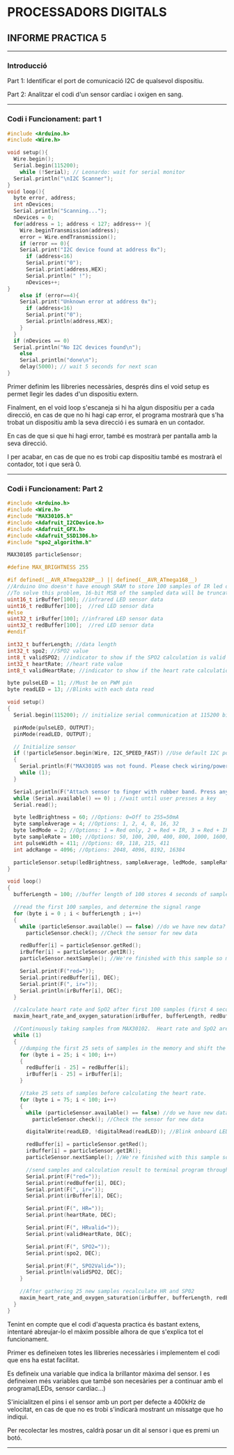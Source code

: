 # PROCESSADORS DIGITALS
## INFORME PRACTICA 5
___
### Introducció
Part 1: Identificar el port de comunicació I2C de qualsevol dispositiu.

Part 2: Analitzar el codi d'un sensor cardíac i oxigen en sang.

___

### Codi i Funcionament: part 1
```cpp 
#include <Arduino.h>
#include <Wire.h>

void setup(){
  Wire.begin();
  Serial.begin(115200);
    while (!Serial); // Leonardo: wait for serial monitor
  Serial.println("\nI2C Scanner");
}
void loop(){
  byte error, address;
  int nDevices;
  Serial.println("Scanning...");
  nDevices = 0;
  for(address = 1; address < 127; address++ ){
    Wire.beginTransmission(address);
    error = Wire.endTransmission();
    if (error == 0){
    Serial.print("I2C device found at address 0x");
      if (address<16)
      Serial.print("0");
      Serial.print(address,HEX);
      Serial.println(" !");
      nDevices++;
}
    else if (error==4){
    Serial.print("Unknown error at address 0x");
      if (address<16)
      Serial.print("0");
      Serial.println(address,HEX);
    }
  }
  if (nDevices == 0)
  Serial.println("No I2C devices found\n");
    else
    Serial.println("done\n");
    delay(5000); // wait 5 seconds for next scan
}
``` 
Primer definim les llibreries necessàries, després dins el void setup es permet llegir les dades d'un dispositiu extern.

Finalment, en el void loop s'escaneja si hi ha algun dispositiu per a cada direcció, en cas de que no hi hagi cap error, el programa mostrarà que s'ha trobat un dispositiu amb la seva direcció i es sumarà en un contador. 

En cas de que si que hi hagi error, també es mostrarà per pantalla amb la seva direcció. 

I per acabar, en cas de que no es trobi cap dispositiu també es mostrarà el contador, tot i que serà 0. 

___

### Codi i Funcionament: Part 2
```cpp
#include <Arduino.h>
#include <Wire.h>
#include "MAX30105.h"
#include <Adafruit_I2CDevice.h> 
#include <Adafruit_GFX.h>
#include <Adafruit_SSD1306.h>
#include "spo2_algorithm.h"

MAX30105 particleSensor;

#define MAX_BRIGHTNESS 255

#if defined(__AVR_ATmega328P__) || defined(__AVR_ATmega168__)
//Arduino Uno doesn't have enough SRAM to store 100 samples of IR led data and red led data in 32-bit format
//To solve this problem, 16-bit MSB of the sampled data will be truncated. Samples become 16-bit data.
uint16_t irBuffer[100]; //infrared LED sensor data
uint16_t redBuffer[100];  //red LED sensor data
#else
uint32_t irBuffer[100]; //infrared LED sensor data
uint32_t redBuffer[100];  //red LED sensor data
#endif

int32_t bufferLength; //data length
int32_t spo2; //SPO2 value
int8_t validSPO2; //indicator to show if the SPO2 calculation is valid
int32_t heartRate; //heart rate value
int8_t validHeartRate; //indicator to show if the heart rate calculation is valid

byte pulseLED = 11; //Must be on PWM pin
byte readLED = 13; //Blinks with each data read

void setup()
{
  Serial.begin(115200); // initialize serial communication at 115200 bits per second:

  pinMode(pulseLED, OUTPUT);
  pinMode(readLED, OUTPUT);

  // Initialize sensor
  if (!particleSensor.begin(Wire, I2C_SPEED_FAST)) //Use default I2C port, 400kHz speed
  {
    Serial.println(F("MAX30105 was not found. Please check wiring/power."));
    while (1);
  }

  Serial.println(F("Attach sensor to finger with rubber band. Press any key to start conversion"));
  while (Serial.available() == 0) ; //wait until user presses a key
  Serial.read();

  byte ledBrightness = 60; //Options: 0=Off to 255=50mA
  byte sampleAverage = 4; //Options: 1, 2, 4, 8, 16, 32
  byte ledMode = 2; //Options: 1 = Red only, 2 = Red + IR, 3 = Red + IR + Green
  byte sampleRate = 100; //Options: 50, 100, 200, 400, 800, 1000, 1600, 3200
  int pulseWidth = 411; //Options: 69, 118, 215, 411
  int adcRange = 4096; //Options: 2048, 4096, 8192, 16384

  particleSensor.setup(ledBrightness, sampleAverage, ledMode, sampleRate, pulseWidth, adcRange); //Configure sensor with these settings
}

void loop()
{
  bufferLength = 100; //buffer length of 100 stores 4 seconds of samples running at 25sps

  //read the first 100 samples, and determine the signal range
  for (byte i = 0 ; i < bufferLength ; i++)
  {
    while (particleSensor.available() == false) //do we have new data?
      particleSensor.check(); //Check the sensor for new data

    redBuffer[i] = particleSensor.getRed();
    irBuffer[i] = particleSensor.getIR();
    particleSensor.nextSample(); //We're finished with this sample so move to next sample

    Serial.print(F("red="));
    Serial.print(redBuffer[i], DEC);
    Serial.print(F(", ir="));
    Serial.println(irBuffer[i], DEC);
  }

  //calculate heart rate and SpO2 after first 100 samples (first 4 seconds of samples)
  maxim_heart_rate_and_oxygen_saturation(irBuffer, bufferLength, redBuffer, &spo2, &validSPO2, &heartRate, &validHeartRate);

  //Continuously taking samples from MAX30102.  Heart rate and SpO2 are calculated every 1 second
  while (1)
  {
    //dumping the first 25 sets of samples in the memory and shift the last 75 sets of samples to the top
    for (byte i = 25; i < 100; i++)
    {
      redBuffer[i - 25] = redBuffer[i];
      irBuffer[i - 25] = irBuffer[i];
    }

    //take 25 sets of samples before calculating the heart rate.
    for (byte i = 75; i < 100; i++)
    {
      while (particleSensor.available() == false) //do we have new data?
        particleSensor.check(); //Check the sensor for new data

      digitalWrite(readLED, !digitalRead(readLED)); //Blink onboard LED with every data read

      redBuffer[i] = particleSensor.getRed();
      irBuffer[i] = particleSensor.getIR();
      particleSensor.nextSample(); //We're finished with this sample so move to next sample

      //send samples and calculation result to terminal program through UART
      Serial.print(F("red="));
      Serial.print(redBuffer[i], DEC);
      Serial.print(F(", ir="));
      Serial.print(irBuffer[i], DEC);

      Serial.print(F(", HR="));
      Serial.print(heartRate, DEC);

      Serial.print(F(", HRvalid="));
      Serial.print(validHeartRate, DEC);

      Serial.print(F(", SPO2="));
      Serial.print(spo2, DEC);

      Serial.print(F(", SPO2Valid="));
      Serial.println(validSPO2, DEC);
    }

    //After gathering 25 new samples recalculate HR and SP02
    maxim_heart_rate_and_oxygen_saturation(irBuffer, bufferLength, redBuffer, &spo2, &validSPO2, &heartRate, &validHeartRate);
  }
}
```

Tenint en compte que el codi d'aquesta practica és bastant extens, intentaré abreujar-lo el màxim possible alhora de que s'explica tot el funcionament.

Primer es defineixen totes les llibreries necessàries i implementem el codi que ens ha estat facilitat. 

Es defineix una variable que indica la brillantor màxima del sensor. I es defineixen més variables que també son necesàries per a continuar amb el programa(LEDs, sensor cardíac...)

S'inicialitzen el pins i el sensor amb un port per defecte a 400kHz de velocitat, en cas de que no es trobi s'indicarà mostrant un missatge que ho indiqui.

Per recolectar les mostres, caldrà posar un dit al sensor i que es premi un botó. 
___
